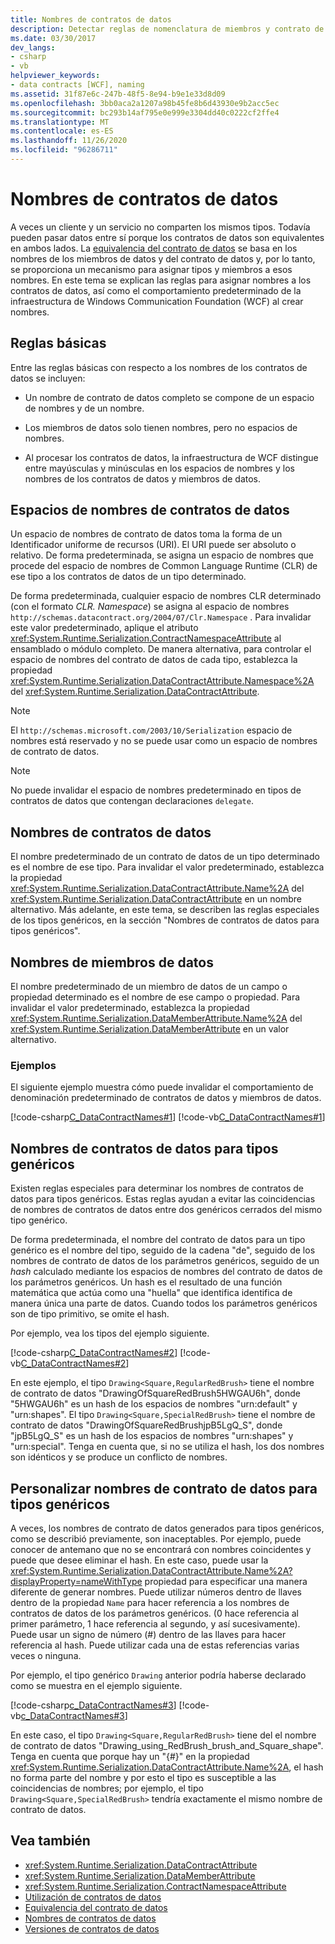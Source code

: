```yaml
---
title: Nombres de contratos de datos
description: Detectar reglas de nomenclatura de miembros y contrato de datos, así como el comportamiento predeterminado de la infraestructura de WCF, que admiten la comunicación mediante contratos de datos equivalentes.
ms.date: 03/30/2017
dev_langs:
- csharp
- vb
helpviewer_keywords:
- data contracts [WCF], naming
ms.assetid: 31f87e6c-247b-48f5-8e94-b9e1e33d8d09
ms.openlocfilehash: 3bb0aca2a1207a98b45fe8b6d43930e9b2acc5ec
ms.sourcegitcommit: bc293b14af795e0e999e3304dd40c0222cf2ffe4
ms.translationtype: MT
ms.contentlocale: es-ES
ms.lasthandoff: 11/26/2020
ms.locfileid: "96286711"
---
```

# <a name="data-contract-names"></a>Nombres de contratos de datos

A veces un cliente y un servicio no comparten los mismos tipos. Todavía pueden pasar datos entre sí porque los contratos de datos son equivalentes en ambos lados. La [equivalencia del contrato de datos](data-contract-equivalence.md) se basa en los nombres de los miembros de datos y del contrato de datos y, por lo tanto, se proporciona un mecanismo para asignar tipos y miembros a esos nombres. En este tema se explican las reglas para asignar nombres a los contratos de datos, así como el comportamiento predeterminado de la infraestructura de Windows Communication Foundation (WCF) al crear nombres.

## <a name="basic-rules"></a>Reglas básicas

Entre las reglas básicas con respecto a los nombres de los contratos de datos se incluyen:

- Un nombre de contrato de datos completo se compone de un espacio de nombres y de un nombre.

- Los miembros de datos solo tienen nombres, pero no espacios de nombres.

- Al procesar los contratos de datos, la infraestructura de WCF distingue entre mayúsculas y minúsculas en los espacios de nombres y los nombres de los contratos de datos y miembros de datos.

## <a name="data-contract-namespaces"></a>Espacios de nombres de contratos de datos

Un espacio de nombres de contrato de datos toma la forma de un Identificador uniforme de recursos (URI). El URI puede ser absoluto o relativo. De forma predeterminada, se asigna un espacio de nombres que procede del espacio de nombres de Common Language Runtime (CLR) de ese tipo a los contratos de datos de un tipo determinado.

De forma predeterminada, cualquier espacio de nombres CLR determinado (con el formato *CLR. Namespace*) se asigna al espacio de nombres `http://schemas.datacontract.org/2004/07/Clr.Namespace` . Para invalidar este valor predeterminado, aplique el atributo <xref:System.Runtime.Serialization.ContractNamespaceAttribute> al ensamblado o módulo completo. De manera alternativa, para controlar el espacio de nombres del contrato de datos de cada tipo, establezca la propiedad <xref:System.Runtime.Serialization.DataContractAttribute.Namespace%2A> del <xref:System.Runtime.Serialization.DataContractAttribute>.

> [!NOTE]
> El `http://schemas.microsoft.com/2003/10/Serialization` espacio de nombres está reservado y no se puede usar como un espacio de nombres de contrato de datos.

> [!NOTE]
> No puede invalidar el espacio de nombres predeterminado en tipos de contratos de datos que contengan declaraciones `delegate`.

## <a name="data-contract-names"></a>Nombres de contratos de datos

El nombre predeterminado de un contrato de datos de un tipo determinado es el nombre de ese tipo. Para invalidar el valor predeterminado, establezca la propiedad <xref:System.Runtime.Serialization.DataContractAttribute.Name%2A> del <xref:System.Runtime.Serialization.DataContractAttribute> en un nombre alternativo. Más adelante, en este tema, se describen las reglas especiales de los tipos genéricos, en la sección "Nombres de contratos de datos para tipos genéricos".

## <a name="data-member-names"></a>Nombres de miembros de datos

El nombre predeterminado de un miembro de datos de un campo o propiedad determinado es el nombre de ese campo o propiedad. Para invalidar el valor predeterminado, establezca la propiedad <xref:System.Runtime.Serialization.DataMemberAttribute.Name%2A> del <xref:System.Runtime.Serialization.DataMemberAttribute> en un valor alternativo.

### <a name="examples"></a>Ejemplos

El siguiente ejemplo muestra cómo puede invalidar el comportamiento de denominación predeterminado de contratos de datos y miembros de datos.

[!code-csharp[C_DataContractNames#1](~/samples/snippets/csharp/VS_Snippets_CFX/c_datacontractnames/cs/source.cs#1)]
[!code-vb[C_DataContractNames#1](~/samples/snippets/visualbasic/VS_Snippets_CFX/c_datacontractnames/vb/source.vb#1)]

## <a name="data-contract-names-for-generic-types"></a>Nombres de contratos de datos para tipos genéricos

Existen reglas especiales para determinar los nombres de contratos de datos para tipos genéricos. Estas reglas ayudan a evitar las coincidencias de nombres de contratos de datos entre dos genéricos cerrados del mismo tipo genérico.

De forma predeterminada, el nombre del contrato de datos para un tipo genérico es el nombre del tipo, seguido de la cadena "de", seguido de los nombres de contrato de datos de los parámetros genéricos, seguido de un *hash* calculado mediante los espacios de nombres del contrato de datos de los parámetros genéricos. Un hash es el resultado de una función matemática que actúa como una "huella" que identifica identifica de manera única una parte de datos. Cuando todos los parámetros genéricos son de tipo primitivo, se omite el hash.

Por ejemplo, vea los tipos del ejemplo siguiente.

[!code-csharp[C_DataContractNames#2](~/samples/snippets/csharp/VS_Snippets_CFX/c_datacontractnames/cs/source.cs#2)]
[!code-vb[C_DataContractNames#2](~/samples/snippets/visualbasic/VS_Snippets_CFX/c_datacontractnames/vb/source.vb#2)]

En este ejemplo, el tipo `Drawing<Square,RegularRedBrush>` tiene el nombre de contrato de datos "DrawingOfSquareRedBrush5HWGAU6h", donde "5HWGAU6h" es un hash de los espacios de nombres "urn:default" y "urn:shapes". El tipo `Drawing<Square,SpecialRedBrush>` tiene el nombre de contrato de datos "DrawingOfSquareRedBrushjpB5LgQ_S", donde "jpB5LgQ_S" es un hash de los espacios de nombres "urn:shapes" y "urn:special". Tenga en cuenta que, si no se utiliza el hash, los dos nombres son idénticos y se produce un conflicto de nombres.

## <a name="customizing-data-contract-names-for-generic-types"></a>Personalizar nombres de contrato de datos para tipos genéricos

A veces, los nombres de contrato de datos generados para tipos genéricos, como se describió previamente, son inaceptables. Por ejemplo, puede conocer de antemano que no se encontrará con nombres coincidentes y puede que desee eliminar el hash. En este caso, puede usar la <xref:System.Runtime.Serialization.DataContractAttribute.Name%2A?displayProperty=nameWithType> propiedad para especificar una manera diferente de generar nombres. Puede utilizar números dentro de llaves dentro de la propiedad `Name` para hacer referencia a los nombres de contratos de datos de los parámetros genéricos. (0 hace referencia al primer parámetro, 1 hace referencia al segundo, y así sucesivamente). Puede usar un signo de número (#) dentro de las llaves para hacer referencia al hash. Puede utilizar cada una de estas referencias varias veces o ninguna.

Por ejemplo, el tipo genérico `Drawing` anterior podría haberse declarado como se muestra en el ejemplo siguiente.

[!code-csharp[c_DataContractNames#3](~/samples/snippets/csharp/VS_Snippets_CFX/c_datacontractnames/cs/source.cs#3)]
[!code-vb[c_DataContractNames#3](~/samples/snippets/visualbasic/VS_Snippets_CFX/c_datacontractnames/vb/source.vb#3)]

En este caso, el tipo `Drawing<Square,RegularRedBrush>` tiene del el nombre de contrato de datos "Drawing_using_RedBrush_brush_and_Square_shape". Tenga en cuenta que porque hay un "{#}" en la propiedad <xref:System.Runtime.Serialization.DataContractAttribute.Name%2A>, el hash no forma parte del nombre y por esto el tipo es susceptible a las coincidencias de nombres; por ejemplo, el tipo `Drawing<Square,SpecialRedBrush>` tendría exactamente el mismo nombre de contrato de datos.

## <a name="see-also"></a>Vea también

- <xref:System.Runtime.Serialization.DataContractAttribute>
- <xref:System.Runtime.Serialization.DataMemberAttribute>
- <xref:System.Runtime.Serialization.ContractNamespaceAttribute>
- [Utilización de contratos de datos](using-data-contracts.md)
- [Equivalencia del contrato de datos](data-contract-equivalence.md)
- [Nombres de contratos de datos](data-contract-names.md)
- [Versiones de contratos de datos](data-contract-versioning.md)

